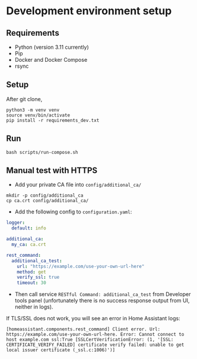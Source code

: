 # Development environment setup

## Requirements

- Python (version 3.11 currently)
- Pip
- Docker and Docker Compose
- rsync


## Setup

After git clone,

```shell
python3 -m venv venv
source venv/bin/activate
pip install -r requirements_dev.txt
```


## Run

```shell
bash scripts/run-compose.sh
```


## Manual test with HTTPS

- Add your private CA file into `config/additional_ca/`

```shell
mkdir -p config/additional_ca
cp ca.crt config/additional_ca/
```

- Add the following config to `configuration.yaml`:

```yaml
logger:
  default: info

additional_ca:
  my_ca: ca.crt

rest_command:
  additional_ca_test:
    url: "https://example.com/use-your-own-url-here"
    method: get
    verify_ssl: true
    timeout: 30

```

- Then call service `RESTful Command: additional_ca_test` from Developer tools panel (unfortunately there is no success response output from UI, neither in logs).

If TLS/SSL does not work, you will see an error in Home Assistant logs:

```text
[homeassistant.components.rest_command] Client error. Url: https://example.com/use-your-own-url-here. Error: Cannot connect to host example.com ssl:True [SSLCertVerificationError: (1, '[SSL: CERTIFICATE_VERIFY_FAILED] certificate verify failed: unable to get local issuer certificate (_ssl.c:1006)')]
```

